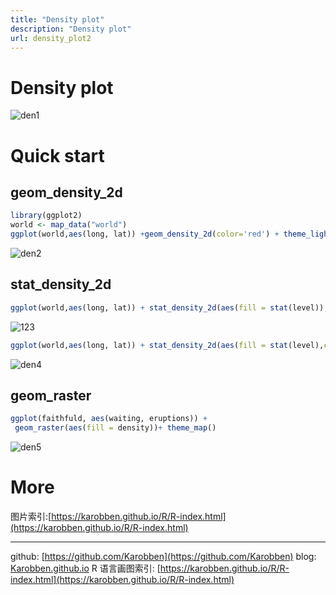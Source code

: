```yaml
---
title: "Density plot"
description: "Density plot"
url: density_plot2
---
```


# Density plot


![den1](https://s1.ax1x.com/2020/08/13/dS50Ej.png)

<a name="XxQSp"></a>
# Quick start
<a name="fXzqq"></a>
## geom_density_2d
```r
library(ggplot2)
world <- map_data("world")
ggplot(world,aes(long, lat)) +geom_density_2d(color='red') + theme_light()
```
![den2](https://s1.ax1x.com/2020/08/13/dS5dbQ.png)


<a name="tcYcw"></a>
## stat_density_2d
```r
ggplot(world,aes(long, lat)) + stat_density_2d(aes(fill = stat(level)), geom = "polygon") + theme_map()
```
![123](https://s1.ax1x.com/2020/08/13/dS5aDg.png)

```r
ggplot(world,aes(long, lat)) + stat_density_2d(aes(fill = stat(level),colour = region), geom = "polygon") + theme_map()+ theme(legend.position = 'none')
```
![den4](https://s1.ax1x.com/2020/08/13/dS5BUs.png)

<a name="OX1Ol"></a>
## geom_raster

```r
ggplot(faithfuld, aes(waiting, eruptions)) +
 geom_raster(aes(fill = density))+ theme_map()
```
![den5](https://s1.ax1x.com/2020/08/13/dS5UKS.png)

<a name="FG8Ad"></a>
# More
图片索引:[https://karobben.github.io/R/R-index.html](https://karobben.github.io/R/R-index.html)



---
github: [https://github.com/Karobben](https://github.com/Karobben)
blog: [Karobben.github.io](http://Karobben.github.io)
R 语言画图索引: [https://karobben.github.io/R/R-index.html](https://karobben.github.io/R/R-index.html)

